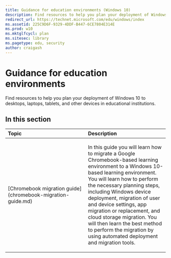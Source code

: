 ```yaml
---
title: Guidance for education environments (Windows 10)
description: Find resources to help you plan your deployment of Windows 10 to desktops, laptops, tablets, and other devices in educational institutions.
redirect_url: https://technet.microsoft.com/edu/windows/index
ms.assetid: 225C9D6F-9329-4DDF-B447-6CE7804E314E
ms.prod: w10
ms.mktglfcycl: plan
ms.sitesec: library
ms.pagetype: edu, security
author: craigash
---
```


# Guidance for education environments

Find resources to help you plan your deployment of Windows 10 to desktops, laptops, tablets, and other devices in educational institutions.

## In this section

<table>
<colgroup>
<col width="50%" />
<col width="50%" />
</colgroup>
<thead>
<tr class="header">
<th align="left">Topic</th>
<th align="left">Description</th>
</tr>
</thead>
<tbody>
<tr class="odd">
<td align="left"><p>[Chromebook migration guide](chromebook-migration-guide.md)</p></td>
<td align="left"><p>In this guide you will learn how to migrate a Google Chromebook-based learning environment to a Windows 10-based learning environment. You will learn how to perform the necessary planning steps, including Windows device deployment, migration of user and device settings, app migration or replacement, and cloud storage migration. You will then learn the best method to perform the migration by using automated deployment and migration tools.</p></td>
</tr>
</tbody>
</table>
 
 
 
